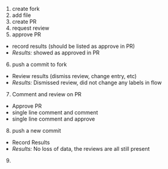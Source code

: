 1. create fork
2. add file
3. create PR
4. request review
5. approve PR
 - record results (should be listed as approve in PR)
 - _Results:_ showed as approved in PR
6. push a commit to fork
 - Review results (dismiss review, change entry, etc)
 - _Results:_ Dismissed review, did not change any labels in flow
7. Comment and review on PR
 - Approve PR
 - single line comment and comment
 - single line comment and approve
8. push a new commit
 - Record Results
 - _Results:_ No loss of data, the reviews are all still present
9. 
